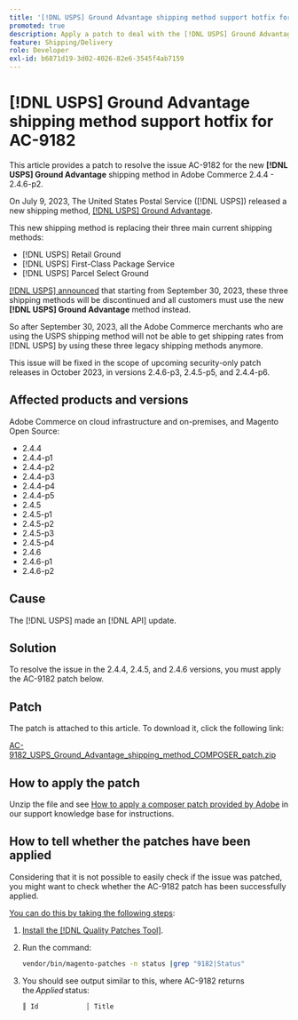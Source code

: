 ```yaml
---
title: '[!DNL USPS] Ground Advantage shipping method support hotfix for AC-9182'
promoted: true
description: Apply a patch to deal with the [!DNL USPS] Ground Advantage shipping method issue AC-9182 for Adobe Commerce 2.4.4 - 2.4.6-p2.
feature: Shipping/Delivery
role: Developer
exl-id: b6871d19-3d02-4026-82e6-3545f4ab7159
---
```

# [!DNL USPS] Ground Advantage shipping method support hotfix for AC-9182

This article provides a patch to resolve the issue AC-9182 for the new **[!DNL USPS] Ground Advantage** shipping method in Adobe Commerce 2.4.4 - 2.4.6-p2.

On July 9, 2023, The United States Postal Service ([!DNL USPS]) released a new shipping method, [[!DNL USPS] Ground Advantage](https://www.usps.com/ship/ground-advantage.htm).

This new shipping method is replacing their three main current shipping methods:

* [!DNL USPS] Retail Ground
* [!DNL USPS] First-Class Package Service
* [!DNL USPS] Parcel Select Ground

[[!DNL USPS] announced](https://faq.usps.com/s/article/USPS-Ground-Advantage#how_it_works) that starting from September 30, 2023, these three shipping methods will be discontinued and all customers must use the new **[!DNL USPS] Ground Advantage** method instead. 

So after September 30, 2023, all the Adobe Commerce merchants who are using the USPS shipping method will not be able to get shipping rates from [!DNL USPS] by using these three legacy shipping methods anymore.

This issue will be fixed in the scope of upcoming security-only patch releases in October 2023, in versions 2.4.6-p3, 2.4.5-p5, and 2.4.4-p6.
 
## Affected products and versions

Adobe Commerce on cloud infrastructure and on-premises, and Magento Open Source:

* 2.4.4 
* 2.4.4-p1
* 2.4.4-p2
* 2.4.4-p3
* 2.4.4-p4 
* 2.4.4-p5
* 2.4.5
* 2.4.5-p1
* 2.4.5-p2 
* 2.4.5-p3
* 2.4.5-p4
* 2.4.6
* 2.4.6-p1
* 2.4.6-p2

## Cause

The [!DNL USPS] made an [!DNL API] update.

## Solution

To resolve the issue in the 2.4.4, 2.4.5, and 2.4.6 versions, you must apply the AC-9182 patch below.

## Patch

The patch is attached to this article. To download it, click the following link:

[AC-9182_USPS_Ground_Advantage_shipping_method_COMPOSER_patch.zip](assets/AC-9182_USPS_Ground_Advantage_shipping_method_COMPOSER_patch.zip)

## How to apply the patch

Unzip the file and see [How to apply a composer patch provided by Adobe](https://experienceleague.adobe.com/docs/commerce-knowledge-base/kb/how-to/how-to-apply-a-composer-patch-provided-by-magento.html) in our support knowledge base for instructions.

## How to tell whether the patches have been applied 

Considering that it is not possible to easily check if the issue was patched, you might want to check whether the AC-9182 patch has been successfully applied. 

<u>You can do this by taking the following steps</u>:

1. [Install the [!DNL Quality Patches Tool]](https://experienceleague.adobe.com/docs/commerce-operations/tools/quality-patches-tool/usage.html).
1. Run the command:

    ```bash
    vendor/bin/magento-patches -n status |grep "9182|Status"
    ```

1. You should see output similar to this, where AC-9182 returns the *Applied* status:

    ```bash
    ║ Id            │ Title                                                        │ Category        │ Origin                 │ Status      │ Details                                          ║ ║ N/A           │ ../m2-hotfixes/AC-9182_USPS_Ground_Advantage_shipping_method_COMPOSER_patch.patch      │ Other           │ Local                  │ Applied     │ Patch type: Custom                                
    ```

